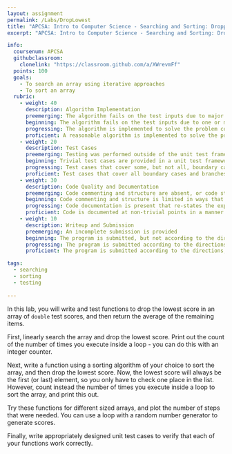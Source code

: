 ```yaml
---
layout: assignment
permalink: /Labs/DropLowest
title: "APCSA: Intro to Computer Science - Searching and Sorting: Dropping the Lowest Score"
excerpt: "APCSA: Intro to Computer Science - Searching and Sorting: Dropping the Lowest Score"

info:
  coursenum: APCSA
  githubclassroom:
    clonelink: "https://classroom.github.com/a/XWrevmFf"
  points: 100
  goals:
    - To search an array using iterative approaches
    - To sort an array
  rubric:
    - weight: 40
      description: Algorithm Implementation
      preemerging: The algorithm fails on the test inputs due to major issues, or the program fails to compile and/or run
      beginning: The algorithm fails on the test inputs due to one or more minor issues
      progressing: The algorithm is implemented to solve the problem correctly according to given test inputs, but would fail if executed in a general case due to a minor issue or omission in the algorithm design or implementation
      proficient: A reasonable algorithm is implemented to solve the problem which correctly solves the problem according to the given test inputs, and would be reasonably expected to solve the problem in the general case
    - weight: 20
      description: Test Cases
      preemerging: Testing was performed outside of the unit test framework, or not performed at all
      beginning: Trivial test cases are provided in a unit test framework
      progressing: Test cases that cover some, but not all, boundary cases and branches of the program are provided
      proficient: Test cases that cover all boundary cases and branches of the program are provided
    - weight: 30
      description: Code Quality and Documentation
      preemerging: Code commenting and structure are absent, or code structure departs significantly from best practice, and/or the code departs significantly from the style guide
      beginning: Code commenting and structure is limited in ways that reduce the readability of the program, and/or there are minor departures from the style guide
      progressing: Code documentation is present that re-states the explicit code definitions, and/or code is written that mostly adheres to the style guide
      proficient: Code is documented at non-trivial points in a manner that enhances the readability of the program, and code is written according to the style guide
    - weight: 10
      description: Writeup and Submission
      preemerging: An incomplete submission is provided
      beginning: The program is submitted, but not according to the directions in one or more ways (for example, because it is lacking a readme writeup)
      progressing: The program is submitted according to the directions with a minor omission or correction needed
      proficient: The program is submitted according to the directions, including a readme writeup describing the solution

tags:
  - searching
  - sorting
  - testing
  
---
```


In this lab, you will write and test functions to drop the lowest score in an array of `double` test scores, and then return the average of the remaining items.

First, linearly search the array and drop the lowest score.  Print out the count of the number of times you execute inside a loop - you can do this with an integer counter.

Next, write a function using a sorting algorithm of your choice to sort the array, and then drop the lowest score.  Now, the lowest score will always be the first (or last) element, so you only have to check one place in the list.  However, count instead the number of times you execute inside a loop to sort the array, and print this out.

Try these functions for different sized arrays, and plot the number of steps that were needed.  You can use a loop with a random number generator to generate scores.

Finally, write appropriately designed unit test cases to verify that each of your functions work correctly.